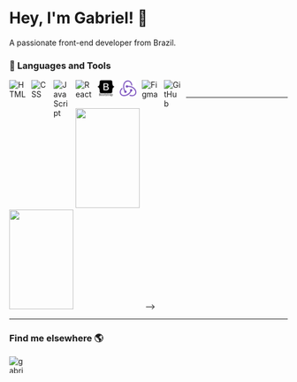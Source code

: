 # Hey, I'm Gabriel! 👋

A passionate front-end developer from Brazil. 

   <p align="left">
   
   </p>
   
   


### 🧰 Languages and Tools

 <img align="left" alt="HTML" width="30px" style="padding-right:10px;" src="https://cdn.jsdelivr.net/gh/devicons/devicon/icons/html5/html5-plain.svg" />
<img align="left" alt="CSS" width="30px" style="padding-right:10px;" src="https://cdn.jsdelivr.net/gh/devicons/devicon/icons/css3/css3-plain.svg" />
<img align="left" alt="JavaScript" width="30px" style="padding-right:10px;" src="https://cdn.jsdelivr.net/gh/devicons/devicon/icons/javascript/javascript-plain.svg" />
<img align="left" alt="React" width="30px" style="padding-right:10px;" src="https://cdn.jsdelivr.net/gh/devicons/devicon/icons/react/react-original.svg" />
<img align="left" alt="bootstrap" width="30px" style="padding-right:10px;" src="https://raw.githubusercontent.com/devicons/devicon/master/icons/bootstrap/bootstrap-plain-wordmark.svg" />
<img align="left" alt="redux" width="30px" style="padding-right:10px;" src="https://raw.githubusercontent.com/devicons/devicon/master/icons/redux/redux-original.svg" />
<img align="left" alt="Figma" width="30px" style="padding-right:10px;" src="https://www.vectorlogo.zone/logos/figma/figma-icon.svg" />
<img align="left" alt="GitHub" width="30px" style="padding-right:10px;" src="https://cdn.jsdelivr.net/gh/devicons/devicon/icons/github/github-original.svg" />

<br />


---


<!-- <div align="center">
<!--   <a href="https://github.com/rafaballerini"> -->
  <img width="48%" height="180em" src="https://github-readme-stats.vercel.app/api?username=gabrielfernandes42&show_icons=true&theme=dark&include_all_commits=true&count_private=true"/>
  <img width="48%" height="180em" src="https://github-readme-stats.vercel.app/api/top-langs/?username=gabrielfernandes42&layout=compact&langs_count=7&theme=dark"/>
</div> -->

   ---
### Find me elsewhere 🌎
<p align="left">
<a href="https://linkedin.com/in/gabriel-fernandes-647060188" target="blank"><img align="left" padding-right:10px src="https://raw.githubusercontent.com/rahuldkjain/github-profile-readme-generator/master/src/images/icons/Social/linked-in-alt.svg" alt="gabriel-fernandes-647060188" height="30" width="30" /></a>
</p>
<br />
  




